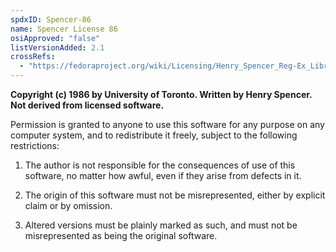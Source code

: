 ```yaml
---
spdxID: Spencer-86
name: Spencer License 86
osiApproved: "false"
listVersionAdded: 2.1
crossRefs: 
  - "https://fedoraproject.org/wiki/Licensing/Henry_Spencer_Reg-Ex_Library_License"
---
```


**Copyright (c) 1986 by University of Toronto. Written by Henry Spencer. Not derived from licensed software.**

Permission is granted to anyone to use this software for any purpose on any computer system, and to redistribute it freely, subject to the following restrictions:

1. The author is not responsible for the consequences of use of this software, no matter how awful, even if they arise from defects in it.

2. The origin of this software must not be misrepresented, either by explicit claim or by omission.

3. Altered versions must be plainly marked as such, and must not be misrepresented as being the original software.
